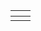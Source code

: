 | ![![](http://tuntun.googlecode.com/svn/wiki/images/Screenshot-1-thumb.png)](http://tuntun.googlecode.com/svn/wiki/images/Screenshot-1.png) | ![![](http://tuntun.googlecode.com/svn/wiki/images/Screenshot-2-thumb.png)](http://tuntun.googlecode.com/svn/wiki/images/Screenshot-2.png) |
|:-------------------------------------------------------------------------------------------------------------------------------------------|:-------------------------------------------------------------------------------------------------------------------------------------------|
| ![![](http://tuntun.googlecode.com/svn/wiki/images/Screenshot-3-thumb.png)](http://tuntun.googlecode.com/svn/wiki/images/Screenshot-3.png) | ![![](http://tuntun.googlecode.com/svn/wiki/images/Screenshot-4-thumb.png)](http://tuntun.googlecode.com/svn/wiki/images/Screenshot-4.png) |